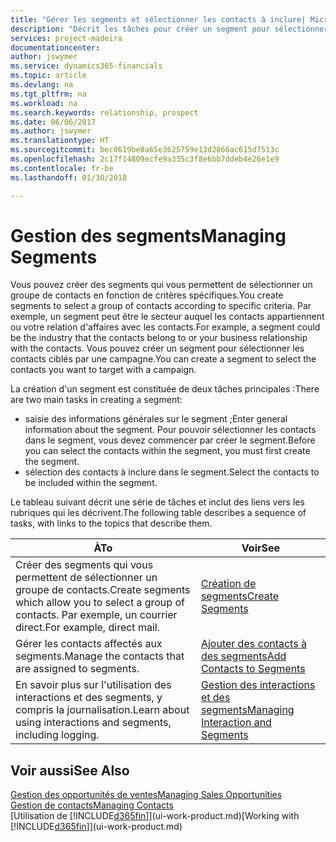 ```yaml
---
title: "Gérer les segments et sélectionner les contacts à inclure| Microsoft Docs"
description: "Décrit les tâches pour créer un segment pour sélectionner un groupe de contacts en fonction de critères spécifiques, par exemple, les contacts dans un secteur que vous souhaitez cibler."
services: project-madeira
documentationcenter: 
author: jswymer
ms.service: dynamics365-financials
ms.topic: article
ms.devlang: na
ms.tgt_pltfrm: na
ms.workload: na
ms.search.keywords: relationship, prospect
ms.date: 06/06/2017
ms.author: jswymer
ms.translationtype: HT
ms.sourcegitcommit: bec0619be0a65e3625759e13d2866ac615d7513c
ms.openlocfilehash: 2c17f14809ecfe9a335c3f8e6bb7ddeb4e26e1e9
ms.contentlocale: fr-be
ms.lasthandoff: 01/30/2018

---
```

# <a name="managing-segments"></a><span data-ttu-id="873fe-103">Gestion des segments</span><span class="sxs-lookup"><span data-stu-id="873fe-103">Managing Segments</span></span>
<span data-ttu-id="873fe-104">Vous pouvez créer des segments qui vous permettent de sélectionner un groupe de contacts en fonction de critères spécifiques.</span><span class="sxs-lookup"><span data-stu-id="873fe-104">You create segments to select a group of contacts according to specific criteria.</span></span> <span data-ttu-id="873fe-105">Par exemple, un segment peut être le secteur auquel les contacts appartiennent ou votre relation d'affaires avec les contacts.</span><span class="sxs-lookup"><span data-stu-id="873fe-105">For example, a segment could be the industry that the contacts belong to or your business relationship with the contacts.</span></span> <span data-ttu-id="873fe-106">Vous pouvez créer un segment pour sélectionner les contacts ciblés par une campagne.</span><span class="sxs-lookup"><span data-stu-id="873fe-106">You can create a segment to select the contacts you want to target with a campaign.</span></span>

<span data-ttu-id="873fe-107">La création d'un segment est constituée de deux tâches principales :</span><span class="sxs-lookup"><span data-stu-id="873fe-107">There are two main tasks in creating a segment:</span></span>

* <span data-ttu-id="873fe-108">saisie des informations générales sur le segment ;</span><span class="sxs-lookup"><span data-stu-id="873fe-108">Enter general information about the segment.</span></span> <span data-ttu-id="873fe-109">Pour pouvoir sélectionner les contacts dans le segment, vous devez commencer par créer le segment.</span><span class="sxs-lookup"><span data-stu-id="873fe-109">Before you can select the contacts within the segment, you must first create the segment.</span></span>
* <span data-ttu-id="873fe-110">sélection des contacts à inclure dans le segment.</span><span class="sxs-lookup"><span data-stu-id="873fe-110">Select the contacts to be included within the segment.</span></span>

<span data-ttu-id="873fe-111">Le tableau suivant décrit une série de tâches et inclut des liens vers les rubriques qui les décrivent.</span><span class="sxs-lookup"><span data-stu-id="873fe-111">The following table describes a sequence of tasks, with links to the topics that describe them.</span></span> 

| <span data-ttu-id="873fe-112">À</span><span class="sxs-lookup"><span data-stu-id="873fe-112">To</span></span> | <span data-ttu-id="873fe-113">Voir</span><span class="sxs-lookup"><span data-stu-id="873fe-113">See</span></span> |
| --- | --- |
| <span data-ttu-id="873fe-114">Créer des segments qui vous permettent de sélectionner un groupe de contacts.</span><span class="sxs-lookup"><span data-stu-id="873fe-114">Create segments which allow you to select a group of contacts.</span></span> <span data-ttu-id="873fe-115">Par exemple, un courrier direct.</span><span class="sxs-lookup"><span data-stu-id="873fe-115">For example, direct mail.</span></span> |[<span data-ttu-id="873fe-116">Création de segments</span><span class="sxs-lookup"><span data-stu-id="873fe-116">Create Segments</span></span>](marketing-how-create-segment.md) |
| <span data-ttu-id="873fe-117">Gérer les contacts affectés aux segments.</span><span class="sxs-lookup"><span data-stu-id="873fe-117">Manage the contacts that are assigned to segments.</span></span> |[<span data-ttu-id="873fe-118">Ajouter des contacts à des segments</span><span class="sxs-lookup"><span data-stu-id="873fe-118">Add Contacts to Segments</span></span>](marketing-add-contact-segment.md) |
| <span data-ttu-id="873fe-119">En savoir plus sur l'utilisation des interactions et des segments, y compris la journalisation.</span><span class="sxs-lookup"><span data-stu-id="873fe-119">Learn about using interactions and segments, including logging.</span></span> |[<span data-ttu-id="873fe-120">Gestion des interactions et des segments</span><span class="sxs-lookup"><span data-stu-id="873fe-120">Managing Interaction and Segments</span></span>](marketing-interaction-segments.md) |

## <a name="see-also"></a><span data-ttu-id="873fe-121">Voir aussi</span><span class="sxs-lookup"><span data-stu-id="873fe-121">See Also</span></span>
[<span data-ttu-id="873fe-122">Gestion des opportunités de ventes</span><span class="sxs-lookup"><span data-stu-id="873fe-122">Managing Sales Opportunities</span></span>](marketing-manage-sales-opportunities.md)  
[<span data-ttu-id="873fe-123">Gestion de contacts</span><span class="sxs-lookup"><span data-stu-id="873fe-123">Managing Contacts</span></span>](marketing-contacts.md)  
<span data-ttu-id="873fe-124">[Utilisation de [!INCLUDE[d365fin](includes/d365fin_md.md)]](ui-work-product.md)</span><span class="sxs-lookup"><span data-stu-id="873fe-124">[Working with [!INCLUDE[d365fin](includes/d365fin_md.md)]](ui-work-product.md)</span></span>

